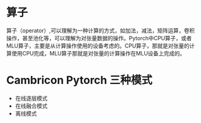 # 算子
算子（operator）,可以理解为一种计算的方式，如加法，减法，矩阵运算，卷积操作，甚至池化等，可以理解为对张量数据的操作。Pytorch中CPU算子，或者MLU算子，主要是从计算操作使用的设备考虑的。CPU算子，那就是对张量的计算使用CPU完成，MLU算子那就是对张量的计算操作在MLU设备上完成的。

# Cambricon  Pytorch 三种模式

* 在线逐层模式
* 在线融合模式
* 离线模式